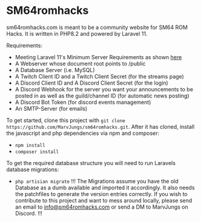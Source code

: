 # SM64romhacks

sm64romhacks.com is meant to be a community website for SM64 ROM Hacks. It is written in PHP8.2 and powered by Laravel 11.

Requirements:
- Meeting Laravel 11's Minimum Server Requirements as shown [here](https://laravel.com/docs/11.x/deployment#server-requirements)
- A Webserver whose document root points to /public
- A Database Server (i.e. MySQL)
- A Twitch Client ID and a Twitch Client Secret (for the streams page)
- A Discord Client ID and A Discord Client Secret (for the login)
- A Discord Webhook for the server you want your announcements to be posted in as well as the guild/channel ID (for automatic news posting)
- A Discord Bot Token (for discord events management)
- An SMTP-Server (for emails)

To get started, clone this project with ```git clone https://github.com/MarvJungs/sm64romhacks.git```. After it has cloned, install the javascript and php dependencies via npm and composer:
- ```npm install```
- ```composer install```

To get the required database structure you will need to run Laravels database migrations:
- ```php artisian migrate```
!!! The Migrations assume you have the old Database as a dumb available and imported it accordingly. It also needs the patchfiles to generate the version entries correctly. If you wish to contribute to this project and want to mess around locally, please send an email to info@sm64romhacks.com or send a DM to MarvJungs on Discord. !!!